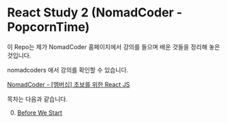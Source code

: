 # React Study 2 (NomadCoder - PopcornTime)

이 Repo는 제가 NomadCoder 홈페이지에서 강의를 들으며 배운 것들을 정리해 놓은 것입니다.

nomadcoders 에서 강의를 확인할 수 있습니다.

[NomadCoder - [멤버십] 초보를 위한 React JS](https://academy.nomadcoders.co/p/react-for-beginners)


목차는 다음과 같습니다.

0. [Before We Start](0.Before_We_Start.md)
<!-- 1. [Requirements](1.Requirements.md) -->
<!-- 2. [How React Works](2.How_React_Works.md) -->
<!-- 3. [Components](3.Component.md) -->
<!-- 4. [State](4.State.md) -->
<!-- 5. [Movie](5.Movie.md) -->
<!-- 6. [Deploying App via Github Pages](6.Deploying_App_via_Github_Pages.md) -->
<!-- 7. [React_Router](7.React_Router.md) -->
